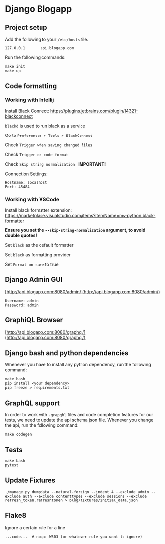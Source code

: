 # Django Blogapp

## Project setup

Add the following to your `/etc/hosts` file.

    127.0.0.1       api.blogapp.com

Run the following commands:

    make init
    make up


## Code formatting

### Working with Intellij
Install Black Connect: https://plugins.jetbrains.com/plugin/14321-blackconnect

`blackd` is used to run black as a service

Go to `Preferences > Tools > BlackConnect`

Check `Trigger when saving changed files`

Check `Trigger on code format`

Check `Skip string normalization `  **IMPORTANT!**

Connection Settings:

    Hostname: localhost
    Port: 45484


### Working with VSCode

Install black formatter extension: https://marketplace.visualstudio.com/items?itemName=ms-python.black-formatter

**Ensure you set the `--skip-string-normalization` argument, to avoid double quotes!**

Set `black` as the default formatter

Set `black` as formatting provider

Set `Format on save` to true

## Django Admin GUI
[http://api.blogapp.com:8080/admin/](http://api.blogapp.com:8080/admin/)
    
    Username: admin
    Password: admin

## GraphiQL Browser
[http://api.blogapp.com:8080/graphql/](http://api.blogapp.com:8080/graphql/)


## Django bash and python dependencies
Whenever you have to install any python dependency, run the following command:

    make bash
    pip install <your dependency>
    pip freeze > requirements.txt


## GraphQL support
In order to work with `.grapqhl` files and code completion features for our tests, we need to update the api schema json file.
Whenever you change the api, run the following command:

    make codegen


## Tests
    make bash
    pytest


## Update Fixtures

    ./manage.py dumpdata --natural-foreign --indent 4 --exclude admin --exclude auth --exclude contenttypes --exclude sessions --exclude refresh_token.refreshtoken > blog/fixtures/initial_data.json

## Flake8

Ignore a certain rule for a line
    
    ...code...  # noqa: W503 (or whatever rule you want to ignore)